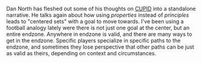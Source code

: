 Dan North has fleshed out some of his thoughts on
[CUPID](https://dannorth.net/2022/02/10/cupid-for-joyful-coding/) into a
standalone narrative.  He talks again about how using _properties_ instead of
_principles_ leads to "centered sets" with a goal to move towards.  I've been
using a football analogy lately were there is not just one goal at the center,
but an entire endzone.  Anywhere in endzone is valid, and there are many ways to
get in the endzone.  Specific players specialize in specific paths to the
endzone, and sometimes they lose perspective that other paths can be just as
valid as theirs, depending on context and circumstances.
